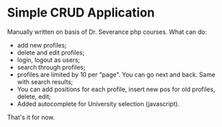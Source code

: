 # Simple CRUD Application
Manually written on basis of Dr. Severance php courses.
What can do:
- add new profiles;
- delete and edit profiles;
- login, logout as users;
- search through profiles;
- profiles are limited by 10 per "page". You can go next and back. Same with search results;
- You can add positions for each profile, insert new pos for old profiles, delete, edit;
- Added autocomplete for University selection (javascript).
 
That's it for now.
